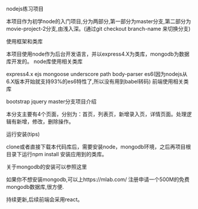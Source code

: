 nodejs练习项目

本项目作为初学node的入门项目,分为两部分,第一部分为master分支,第二部分为movie-project-2分支,由浅入深。(通过git checkout branch-name 来切换分支)

使用框架和类库

本项目使用node作为后台开发语言，并以express4.X为类库，mongodb为数据库开发的。 node库使用相关类库

express4.x
ejs
mongoose
underscore
path
body-parser
es6(因为nodejs从6.X版本开始就支持93%的es6特性了,所以没有用到babel转码)
前端使用相关类库

bootstrap
jquery
master分支项目介绍

本分支主要有4个页面，分别为：首页，列表页，新增录入页，详情页面。处理逻辑有新增，修改，删除操作。

运行安装(tips)

clone或者直接下载本代码库后，需要安装node，mongodb环境，之后再项目根目录下运行npm install 安装应用到的类库。

关于mongodb的安装可以参照这里

如果你不想安装mongodb,可以上https://mlab.com/ 注册申请一个500M的免费mongodb数据库,很方便.

持续更新,后续前端会采用react。
